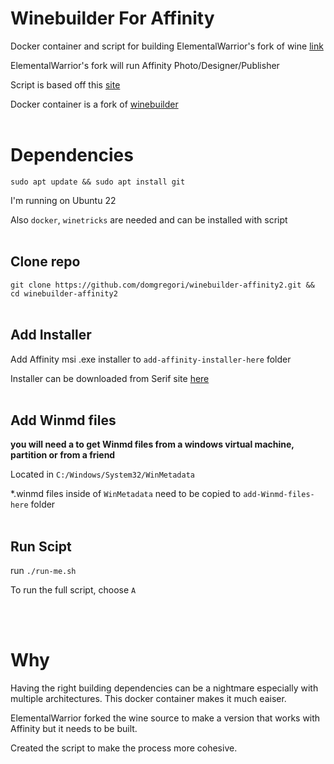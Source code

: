 # Winebuilder For Affinity

Docker container and script for building ElementalWarrior's fork of wine [link](https://gitlab.winehq.org/ElementalWarrior/wine)

ElementalWarrior's fork will run Affinity Photo/Designer/Publisher

Script is based off this [site](https://codeberg.org/Wanesty/affinity-wine-docs)

Docker container is a fork of [winebuilder](https://github.com/castaneai/winebuilder)
<br/><br/>

# Dependencies
`sudo apt update && sudo apt install git`

I'm running on Ubuntu 22

Also `docker`, `winetricks` are needed and can be installed with script
<br/><br/>

## Clone repo
`git clone https://github.com/domgregori/winebuilder-affinity2.git && cd winebuilder-affinity2`
<br/><br/>

## Add Installer
Add Affinity msi .exe installer to `add-affinity-installer-here` folder

Installer can be downloaded from Serif site [here](https://store.serif.com/en-us/update/windows/photo/2/)
<br/><br/>

## Add Winmd files
**you will need a to get Winmd files from a windows virtual machine, partition or from a friend**

Located in `C:/Windows/System32/WinMetadata`

*.winmd files inside of `WinMetadata` need to be copied to `add-Winmd-files-here` folder
<br/><br/>

## Run Scipt
run `./run-me.sh`

To run the full script, choose `A`

<br/><br/>

# Why
Having the right building dependencies can be a nightmare especially with multiple architectures. This docker container makes it much eaiser.

ElementalWarrior forked the wine source to make a version that works with Affinity but it needs to be built.

Created the script to make the process more cohesive.
